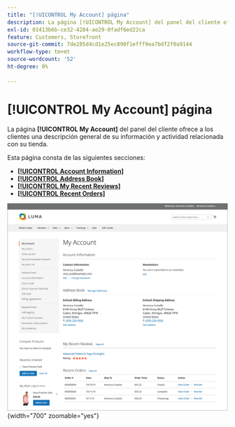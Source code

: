 ```yaml
---
title: "[!UICONTROL My Account] página"
description: La página [!UICONTROL My Account] del panel del cliente ofrece a los clientes una descripción general de su información y actividad relacionada con su tienda.
exl-id: 01413b6b-ce32-4284-ae29-0fadf6ed22ca
feature: Customers, Storefront
source-git-commit: 7de285d4cd1e25ec890f1efff9ea7bdf2f0a9144
workflow-type: tm+mt
source-wordcount: '52'
ht-degree: 0%

---
```


# [!UICONTROL My Account] página

La página **[!UICONTROL My Account]** del panel del cliente ofrece a los clientes una descripción general de su información y actividad relacionada con su tienda.

Esta página consta de las siguientes secciones:

* [**[!UICONTROL Account Information]**](../customers/account-dashboard-account-information.md)
* [**[!UICONTROL Address Book]**](../customers/account-dashboard-address-book.md)
* [**[!UICONTROL My Recent Reviews]**](../merchandising-promotions/product-reviews.md#product-reviews-on-the-storefront)
* [**[!UICONTROL Recent Orders]**](../stores-purchase/orders-storefront.md#view-recently-ordered-products)

![Página de Mi cuenta en la tienda](assets/account-dashboard-my-account.png){width="700" zoomable="yes"}
